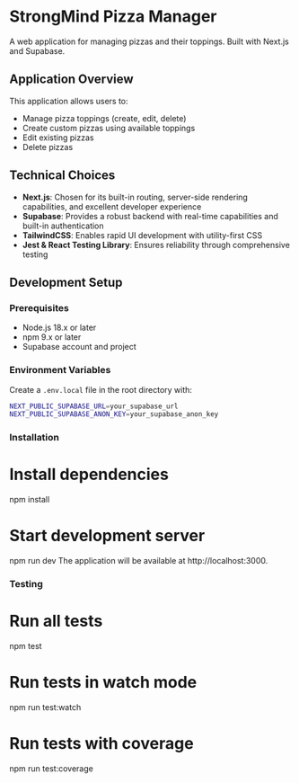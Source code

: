 # StrongMind Pizza Manager

A web application for managing pizzas and their toppings. Built with Next.js and Supabase.

## Application Overview

This application allows users to:
- Manage pizza toppings (create, edit, delete)
- Create custom pizzas using available toppings
- Edit existing pizzas
- Delete pizzas

## Technical Choices

- **Next.js**: Chosen for its built-in routing, server-side rendering capabilities, and excellent developer experience
- **Supabase**: Provides a robust backend with real-time capabilities and built-in authentication
- **TailwindCSS**: Enables rapid UI development with utility-first CSS
- **Jest & React Testing Library**: Ensures reliability through comprehensive testing

## Development Setup

### Prerequisites
- Node.js 18.x or later
- npm 9.x or later
- Supabase account and project

### Environment Variables
Create a `.env.local` file in the root directory with:
```bash
NEXT_PUBLIC_SUPABASE_URL=your_supabase_url
NEXT_PUBLIC_SUPABASE_ANON_KEY=your_supabase_anon_key
```

### Installation
# Install dependencies
npm install

# Start development server
npm run dev
The application will be available at http://localhost:3000.

### Testing
# Run all tests
npm test

# Run tests in watch mode
npm run test:watch

# Run tests with coverage
npm run test:coverage